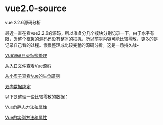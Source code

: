 # vue2.0-source
vue 2.2.6源码分析

最近一直在看vue2.2.6的源码，所以准备分几个模块分别记录一下。由于水平有限，对整个框架的源码还没有整体的把握。所以前期内容可能比较零散，更多的是记录自己看的过程。慢慢整理成比较完整的源码分析。这是一场持久战~

[Vue源码目录结构整理](Vue源码目录结构整理.md)

[从入口文件查看Vue源码](从入口文件查看Vue源码.md)

[从小栗子查看Vue的生命周期](从小栗子查看Vue的生命周期.md)

[双向数据绑定](双向数据绑定.md)

以下是整理一些比较零散的数据：

[Vue的静态方法和属性](https://github.com/liutaofe/vue2.0-source/issues/3)

[Vue的实例方法和属性](https://github.com/liutaofe/vue2.0-source/issues/5)
